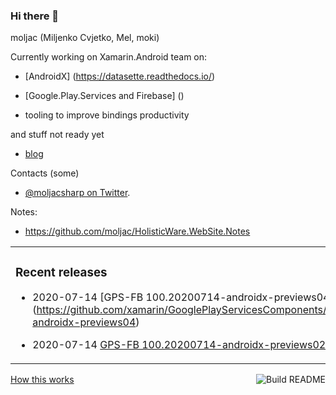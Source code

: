 ### Hi there 👋

moljac (Miljenko Cvjetko, Mel, moki)



Currently working on Xamarin.Android team on:

*   [AndroidX] (https://datasette.readthedocs.io/)

*   [Google.Play.Services and Firebase] ()

*   tooling to improve bindings productivity

and stuff not ready yet 

*   [blog](https://holisticware.net/)

Contacts (some)    

*   [@moljacsharp on Twitter](https://twitter.com/moljacsharp).

Notes:

*   https://github.com/moljac/HolisticWare.WebSite.Notes


<table><tr><td valign="top">

### Recent releases
<!-- recent_releases starts -->
*   2020-07-14 [GPS-FB 100.20200714-androidx-previews04)(https://github.com/xamarin/GooglePlayServicesComponents/releases/tag/100.20200714-androidx-previews04) 

*   2020-07-14 [GPS-FB 100.20200714-androidx-previews02-202002](https://github.com/xamarin/GooglePlayServicesComponents/releases/tag/100.20200714-androidx-previews02-202002)

<!-- recent_releases ends -->
</td><td valign="top">

### On my blog
<!-- blog starts -->
<!-- blog ends -->

More on [holisticware.net](https://holisticware.net/)
</td><td valign="top">

### TIL
<!-- tils starts -->
<!-- tils ends -->
More on [til.moljacillison.net](https://til.moljacillison.net/)
</td></tr></table>

<a 
    href="https://github.com/moljac/moljac/actions">
    <img 
        src="https://github.com/moljac/moljac/workflows/Build%20README/badge.svg" 
        align="right" 
        alt="Build README"
        >
</a> 
<a 
    href="https://simonwillison.net/2020/Jul/10/self-updating-profile-readme/"
    >
    How this works
</a>


<!--
**moljac/moljac** is a ✨ _special_ ✨ repository because its `README.md` (this file) appears on your GitHub profile.

Here are some ideas to get you started:

- 🔭 I’m currently working on ...
- 🌱 I’m currently learning ...
- 👯 I’m looking to collaborate on ...
- 🤔 I’m looking for help with ...
- 💬 Ask me about ...
- 📫 How to reach me: ...
- 😄 Pronouns: ...
- ⚡ Fun fact: ...
-->

